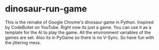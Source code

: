 # dinosaur-run-game
This is the remake of Google Chrome's dinosaur game in Python. Inspired by CodeBullet on YouTube. Right now its just a game. You can use it as a template for the AI to play the game. All the environment variables of the games are set. Also its in PyGame so there is no V-Sync. So have fun with the jittering mess.

